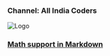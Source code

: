 ### Channel: All India Coders 

![Logo](https://user-images.githubusercontent.com/10995431/169566471-12d828b1-3d04-4339-8b28-05e4d17034f2.jpeg)

### <u> Math support in Markdown</u>

